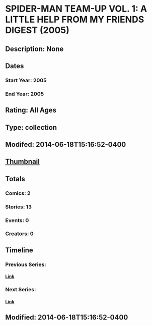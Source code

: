 # SPIDER-MAN TEAM-UP VOL. 1: A LITTLE HELP FROM MY FRIENDS DIGEST (2005)
## Description: None
## Dates
### Start Year: 2005
### End Year: 2005
## Rating: All Ages
## Type: collection
## Modifed: 2014-06-18T15:16:52-0400
## [Thumbnail](http://i.annihil.us/u/prod/marvel/i/mg/b/40/image_not_available.jpg)
## Totals
### Comics: 2
### Stories: 13
### Events: 0
### Creators: 0
## Timeline
### Previous Series: 
#### [Link]()
### Next Series: 
#### [Link]()
## Modified: 2014-06-18T15:16:52-0400